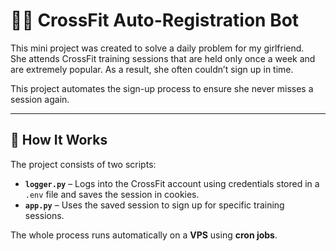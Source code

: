 # 🏋️‍♀️ CrossFit Auto-Registration Bot

This mini project was created to solve a daily problem for my girlfriend.  
She attends CrossFit training sessions that are held only once a week and are extremely popular. As a result, she often couldn’t sign up in time.  

This project automates the sign-up process to ensure she never misses a session again.  

---

## 🚀 How It Works

The project consists of two scripts:

- **`logger.py`** – Logs into the CrossFit account using credentials stored in a `.env` file and saves the session in cookies.  
- **`app.py`** – Uses the saved session to sign up for specific training sessions.  

The whole process runs automatically on a **VPS** using **cron jobs**.